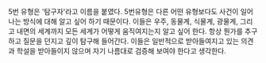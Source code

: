 5번 유형은 '탐구자'라고 이름을 붙였다. 5번유형은 다른 어떤 유형보다도 사건이 일어나는 방식에 대해 알고 싶어 하기 때문이다. 
이들은 우주, 동물계, 식물계, 광물계, 그리고 내면의 세계까지 모든 세계가 어떻게 움직여지는지 알고 싶어 한다. 
항상 뭔가를 추구하고 질문을 던지고 깊이 탐구해 들어간다. 
이들은 일반적으로 받아들여지고 있는 의견과 학설을 받아들이지 않으며 자기 나름대로 검증해 보여야 한다고 생각한다.
